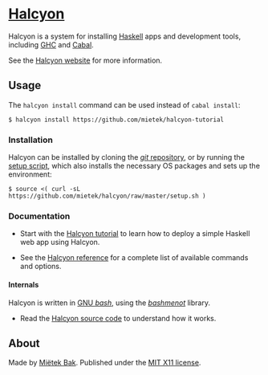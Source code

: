 [Halcyon](https://halcyon.sh/)
==============================

Halcyon is a system for installing [Haskell](https://haskell.org/) apps and development tools, including [GHC](https://downloads.haskell.org/~ghc/latest/docs/html/users_guide/) and [Cabal](https://www.haskell.org/cabal/users-guide/).

See the [Halcyon website](https://halcyon.sh/) for more information.


Usage
-----

The `halcyon install` command can be used instead of `cabal install`:

```
$ halcyon install https://github.com/mietek/halcyon-tutorial
```


### Installation

Halcyon can be installed by cloning the [_git_ repository](https://github.com/mietek/halcyon), or by running the [setup script](https://github.com/mietek/halcyon/blob/master/setup.sh), which also installs the necessary OS packages and sets up the environment:

```
$ source <( curl -sL https://github.com/mietek/halcyon/raw/master/setup.sh )
```


### Documentation

- Start with the [Halcyon tutorial](https://halcyon.sh/tutorial/) to learn how to deploy a simple Haskell web app using Halcyon.

- See the [Halcyon reference](https://halcyon.sh/reference/) for a complete list of available commands and options.


#### Internals

Halcyon is written in [GNU _bash_](https://gnu.org/software/bash/), using the [_bashmenot_](https://bashmenot.mietek.io/) library.

- Read the [Halcyon source code](https://github.com/mietek/halcyon) to understand how it works.


About
-----

Made by [Miëtek Bak](https://mietek.io/).  Published under the [MIT X11 license](https://halcyon.sh/license/).
